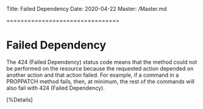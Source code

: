 Title: Failed Dependency
Date: 2020-04-22
Master: /Master.md

================================

Failed Dependency
=============================

The 424 (Failed Dependency) status code means that the method could
not be performed on the resource because the requested action
depended on another action and that action failed.  For example, if a
command in a PROPPATCH method fails, then, at minimum, the rest of
the commands will also fail with 424 (Failed Dependency).

[%Details]